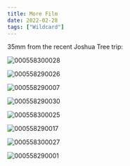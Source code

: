 ```yaml
---
title: More Film
date: 2022-02-28
tags: ["Wildcard"]
---
```


35mm from the recent Joshua Tree trip:

<!--x-->

![000558300028](/images/000558300028.jpg)

![000558290026](/images/000558290026.jpg)

![000558290007](/images/000558290007.jpg)

![000558290030](/images/000558290030.jpg)

![000558300025](/images/000558300025.jpg)

![000558290017](/images/000558290017.jpg)

![000558300027](/images/000558300027.jpg)

![000558290001](/images/000558290001.jpg)
